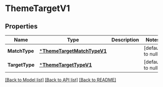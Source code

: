 # ThemeTargetV1

## Properties
Name | Type | Description | Notes
------------ | ------------- | ------------- | -------------
**MatchType** | [***ThemeTargetMatchTypeV1**](ThemeTargetMatchTypeV1.md) |  | [default to null]
**TargetType** | [***ThemeTargetTypeV1**](ThemeTargetTypeV1.md) |  | [default to null]

[[Back to Model list]](../README.md#documentation-for-models) [[Back to API list]](../README.md#documentation-for-api-endpoints) [[Back to README]](../README.md)

